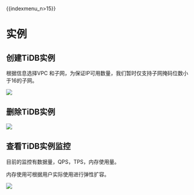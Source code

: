 {{indexmenu_n>15}}

# 实例

## 创建TiDB实例

根据信息选择VPC 和子网，为保证IP可用数量，我们暂时仅支持子网掩码位数小于16的子网。

![](http://tidb-docs.cn-bj.ufileos.com/create001.png)

## 删除TiDB实例

![](http://tidb-docs.cn-bj.ufileos.com/delete001.png)

## 查看TiDB实例监控

目前的监控有数据量，QPS，TPS，内存使用量。

内存使用可根据用户实际使用进行弹性扩容。


![](http://tidb-docs.cn-bj.ufileos.com/config001.png)

